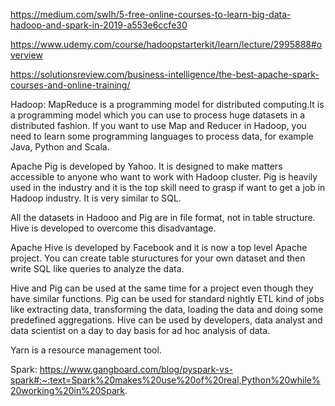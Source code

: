 https://medium.com/swlh/5-free-online-courses-to-learn-big-data-hadoop-and-spark-in-2019-a553e6ccfe30

https://www.udemy.com/course/hadoopstarterkit/learn/lecture/2995888#overview

https://solutionsreview.com/business-intelligence/the-best-apache-spark-courses-and-online-training/

Hadoop:
  MapReduce is a programming model for distributed computing.It is a programming model which you can use to process huge datasets in a distributed fashion. If you want to use Map and Reducer in Hadoop, you need to learn some programming languages to process data, for example Java, Python and Scala.

  Apache Pig is developed by Yahoo. It is designed to make matters accessible to anyone who want to work with Hadoop cluster. Pig is heavily used in the industry and it is the top skill need to grasp if want to get a job in Hadoop industry. It is very similar to SQL.

  All the datasets in Hadooo and Pig are in file format, not in table structure. Hive is developed to overcome this disadvantage.

  Apache Hive is developed by Facebook and it is now a top level Apache project. You can create table stuructures for your own dataset and then write SQL like queries to analyze the data.

  Hive and Pig can be used at the same time for a project even though they have similar functions. Pig can be used for standard nightly ETL kind of jobs like extracting data, transforming the data, loading the data and doing some predefined aggregations. Hive can be used by developers, data analyst and data scientist on a day to day basis for ad hoc analysis of data.

  Yarn is a resource management tool.
  
  
Spark:
https://www.gangboard.com/blog/pyspark-vs-spark#:~:text=Spark%20makes%20use%20of%20real,Python%20while%20working%20in%20Spark.
